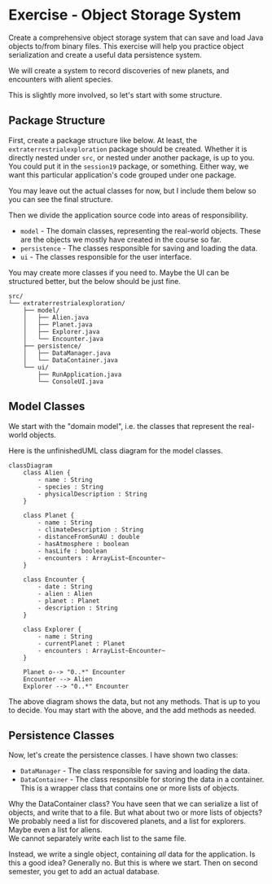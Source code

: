 # Exercise - Object Storage System

Create a comprehensive object storage system that can save and load Java objects to/from binary files. This exercise will help you practice object serialization and create a useful data persistence system.

We will create a system to record discoveries of new planets, and encounters with alient species.

This is slightly more involved, so let's start with some structure.

## Package Structure

First, create a package structure like below. At least, the `extraterrestrialexploration` package should be created. Whether it is directly nested under `src`, or nested under another package, is up to you. You could put it in the `session19` package, or something.
Either way, we want this particular application's code grouped under one package.

You may leave out the actual classes for now, but I include them below so you can see the final structure.

Then we divide the application source code into areas of responsibility.
- `model` - The domain classes, representing the real-world objects. These are the objects we mostly have created in the course so far. 
- `persistence` - The classes responsible for saving and loading the data.
- `ui` - The classes responsible for the user interface.

You may create more classes if you need to. Maybe the UI can be structured better, but the below should be just fine.

```
src/
└── extraterrestrialexploration/
    ├── model/
    │   ├── Alien.java
    │   ├── Planet.java
    │   ├── Explorer.java
    │   └── Encounter.java
    ├── persistence/
    │   ├── DataManager.java
    │   └── DataContainer.java
    └── ui/
        ├── RunApplication.java
        └── ConsoleUI.java
```

## Model Classes

We start with the "domain model", i.e. the classes that represent the real-world objects.

Here is the unfinishedUML class diagram for the model classes.

```mermaid
classDiagram
    class Alien {
        - name : String
        - species : String
        - physicalDescription : String
    }

    class Planet {
        - name : String
        - climateDescription : String
        - distanceFromSunAU : double
        - hasAtmosphere : boolean
        - hasLife : boolean
        - encounters : ArrayList~Encounter~
    }

    class Encounter {
        - date : String
        - alien : Alien
        - planet : Planet
        - description : String
    }

    class Explorer {
        - name : String
        - currentPlanet : Planet
        - encounters : ArrayList~Encounter~
    }

    Planet o--> "0..*" Encounter
    Encounter --> Alien
    Explorer --> "0..*" Encounter
```

The above diagram shows the data, but not any methods. That is up to you to decide. You may start with the above, and the add methods as needed.

## Persistence Classes

Now, let's create the persistence classes. I have shown two classes:
- `DataManager` - The class responsible for saving and loading the data.
- `DataContainer` - The class responsible for storing the data in a container. This is a wrapper class that contains one or more lists of objects.

Why the DataContainer class? You have seen that we can serialize a list of objects, and write that to a file. But what about two or more lists of objects? We probably need a list for discovered planets, and a list for explorers. Maybe even a list for aliens.\
We cannot separately write each list to the same file.

Instead, we write a single object, containing _all_ data for the application. Is this a good idea? Generally no. But this is where we start. Then on second semester, you get to add an actual database.